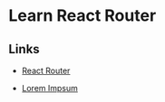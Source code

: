 # Learn React Router

## Links

* [React Router](https://reactrouter.com/en/6.6.0)

* [Lorem Impsum](https://lipsum.com/)
